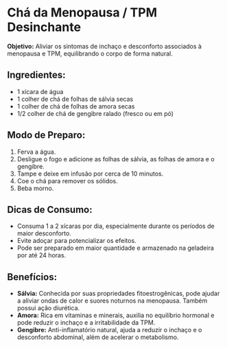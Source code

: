 # Chá da Menopausa / TPM Desinchante

**Objetivo:** Aliviar os sintomas de inchaço e desconforto associados à menopausa e TPM, equilibrando o corpo de forma natural.

## Ingredientes:
- 1 xícara de água
- 1 colher de chá de folhas de sálvia secas
- 1 colher de chá de folhas de amora secas
- 1/2 colher de chá de gengibre ralado (fresco ou em pó)

## Modo de Preparo:
1. Ferva a água.
2. Desligue o fogo e adicione as folhas de sálvia, as folhas de amora e o gengibre.
3. Tampe e deixe em infusão por cerca de 10 minutos.
4. Coe o chá para remover os sólidos.
5. Beba morno.

## Dicas de Consumo:
- Consuma 1 a 2 xícaras por dia, especialmente durante os períodos de maior desconforto.
- Evite adoçar para potencializar os efeitos.
- Pode ser preparado em maior quantidade e armazenado na geladeira por até 24 horas.

## Benefícios:
- **Sálvia:** Conhecida por suas propriedades fitoestrogênicas, pode ajudar a aliviar ondas de calor e suores noturnos na menopausa. Também possui ação diurética.
- **Amora:** Rica em vitaminas e minerais, auxilia no equilíbrio hormonal e pode reduzir o inchaço e a irritabilidade da TPM.
- **Gengibre:** Anti-inflamatório natural, ajuda a reduzir o inchaço e o desconforto abdominal, além de acelerar o metabolismo.

